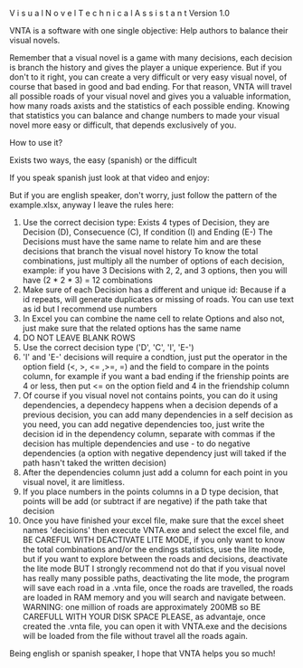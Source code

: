 V i s u a l   N o v e l   T e c h n i c a l   A s s i s t a n t
Version 1.0

VNTA is a software with one single objective: Help authors to balance their visual novels.

Remember that a visual novel is a game with many decisions, each decision is branch the history and gives the player a unique experience.
But if you don't to it right, you can create a very difficult or very easy visual novel, of course that based in good and bad ending.
For that reason, VNTA will travel all possible roads of your visual novel and gives you a valuable information, how many roads axists and the statistics of each possible ending.
Knowing that statistics you can balance and change numbers to made your visual novel more easy or difficult, that depends exclusively of you.

How to use it?

Exists two ways, the easy (spanish) or the difficult

If you speak spanish just look at that video and enjoy: 

But if you are english speaker, don't worry, just follow the pattern of the example.xlsx, anyway I leave the rules here:

1. Use the correct decision type: Exists 4 types of Decision, they are Decision (D), Consecuence (C), If condition (I) and Ending (E-)
    The Decisions must have the same name to relate him and are these decisions that branch the visual novel history
    To know the total combinations, just multiply all the number of options of each decision, example: if you have 3 Decisions with 2, 2, and 3 options, then you will have (2 * 2 * 3) = 12 combinations
2. Make sure of each Decision has a different and unique id: Because if a id repeats, will generate duplicates or missing of roads. You can use text as id but I recommend use numbers
3. In Excel you can combine the name cell to relate Options and also not, just make sure that the related options has the same name
4. DO NOT LEAVE BLANK ROWS
5. Use the correct decision type ('D', 'C', 'I', 'E-')
6. 'I' and 'E-' decisions will require a condtion, just put the operator in the option field (<, >, <= ,>=, =) and the field to compare in the points column, for example if you want a bad ending if the frienship points are 4 or less, then put <= on the option field and 4 in the friendship column
7. Of course if you visual novel not contains points, you can do it using dependencies, a dependecy happens when a decision depends of a previous decision, you can add many dependencies in a self decision as you need, you can add negative dependencies too, just write the decision id in the dependency column, separate with commas if the decision has multiple dependencies and use - to do negative dependencies (a option with negative dependency just will taked if the path hasn't taked the written decision)
8. After the dependencies column just add a column for each point in you visual novel, it are limitless.
9. If you place numbers in the points columns in a D type decision, that points will be add (or subtract if are negative) if the path take that decision
10. Once you have finished your excel file, make sure that the excel sheet names 'decisions' then execute VNTA.exe and select the excel file, and BE CAREFUL WITH DEACTIVATE LITE MODE, if you only want to know the total combinations and/or the endings statistics, use the lite mode, but if you want to explore between the roads and decisions, deactivate the lite mode BUT I strongly recommend not do that if you visual novel has really many possible paths, deactivating the lite mode, the program will save each road in a .vnta file, once the roads are travelled, the roads are loaded in RAM memory and you will search and navigate between. WARNING: one million of roads are approximately 200MB so BE CAREFULL WITH YOUR DISK SPACE PLEASE, as advantaje, once created the .vnta file, you can open it with VNTA.exe and the decisions will be loaded from the file without travel all the roads again.

Being english or spanish speaker, I hope that VNTA helps you so much!